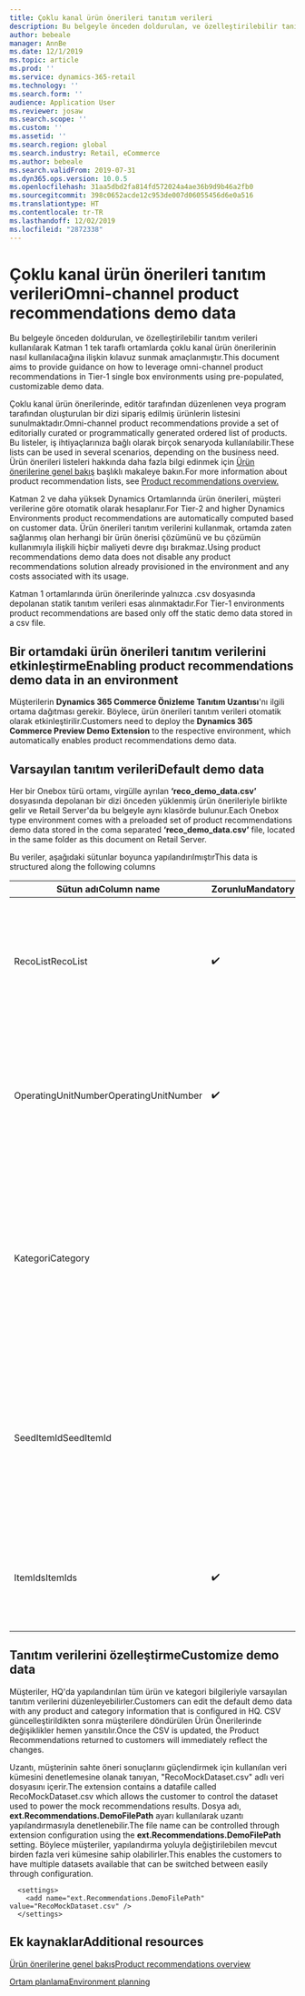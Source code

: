 ```yaml
---
title: Çoklu kanal ürün önerileri tanıtım verileri
description: Bu belgeyle önceden doldurulan, ve özelleştirilebilir tanıtım verileri kullanılarak Katman 1 tek taraflı ortamlarda çoklu kanal ürün önerilerinin nasıl kullanılacağına ilişkin kılavuz sunmak amaçlanmıştır.
author: bebeale
manager: AnnBe
ms.date: 12/1/2019
ms.topic: article
ms.prod: ''
ms.service: dynamics-365-retail
ms.technology: ''
ms.search.form: ''
audience: Application User
ms.reviewer: josaw
ms.search.scope: ''
ms.custom: ''
ms.assetid: ''
ms.search.region: global
ms.search.industry: Retail, eCommerce
ms.author: bebeale
ms.search.validFrom: 2019-07-31
ms.dyn365.ops.version: 10.0.5
ms.openlocfilehash: 31aa5dbd2fa814fd572024a4ae36b9d9b46a2fb0
ms.sourcegitcommit: 398c0652acde12c953de007d06055456d6e0a516
ms.translationtype: HT
ms.contentlocale: tr-TR
ms.lasthandoff: 12/02/2019
ms.locfileid: "2872338"
---
```

# <a name="omni-channel-product-recommendations-demo-data"></a><span data-ttu-id="50bc7-103">Çoklu kanal ürün önerileri tanıtım verileri</span><span class="sxs-lookup"><span data-stu-id="50bc7-103">Omni-channel product recommendations demo data</span></span>

<span data-ttu-id="50bc7-104">Bu belgeyle önceden doldurulan, ve özelleştirilebilir tanıtım verileri kullanılarak Katman 1 tek taraflı ortamlarda çoklu kanal ürün önerilerinin nasıl kullanılacağına ilişkin kılavuz sunmak amaçlanmıştır.</span><span class="sxs-lookup"><span data-stu-id="50bc7-104">This document aims to provide guidance on how to leverage omni-channel product recommendations in Tier-1 single box environments using pre-populated, customizable demo data.</span></span>

<span data-ttu-id="50bc7-105">Çoklu kanal ürün önerilerinde, editör tarafından düzenlenen veya program tarafından oluşturulan bir dizi sipariş edilmiş ürünlerin listesini sunulmaktadır.</span><span class="sxs-lookup"><span data-stu-id="50bc7-105">Omni-channel product recommendations provide a set of editorially curated or programmatically generated ordered list of products.</span></span> <span data-ttu-id="50bc7-106">Bu listeler, iş ihtiyaçlarınıza bağlı olarak birçok senaryoda kullanılabilir.</span><span class="sxs-lookup"><span data-stu-id="50bc7-106">These lists can be used in several scenarios, depending on the business need.</span></span> <span data-ttu-id="50bc7-107">Ürün önerileri listeleri hakkında daha fazla bilgi edinmek için [Ürün önerilerine genel bakış](../commerce/product-recommendations.md) başlıklı makaleye bakın.</span><span class="sxs-lookup"><span data-stu-id="50bc7-107">For more information about product recommendation lists, see [Product recommendations overview.](../commerce/product-recommendations.md)</span></span>

<span data-ttu-id="50bc7-108">Katman 2 ve daha yüksek Dynamics Ortamlarında ürün önerileri, müşteri verilerine göre otomatik olarak hesaplanır.</span><span class="sxs-lookup"><span data-stu-id="50bc7-108">For Tier-2 and higher Dynamics Environments product recommendations are automatically computed based on customer data.</span></span>
<span data-ttu-id="50bc7-109">Ürün önerileri tanıtım verilerini kullanmak, ortamda zaten sağlanmış olan herhangi bir ürün önerisi çözümünü ve bu çözümün kullanımıyla ilişkili hiçbir maliyeti devre dışı bırakmaz.</span><span class="sxs-lookup"><span data-stu-id="50bc7-109">Using product recommendations demo data does not disable any product recommendations solution already provisioned in the environment and any costs associated with its usage.</span></span>

<span data-ttu-id="50bc7-110">Katman 1 ortamlarında ürün önerilerinde yalnızca .csv dosyasında depolanan statik tanıtım verileri esas alınmaktadır.</span><span class="sxs-lookup"><span data-stu-id="50bc7-110">For Tier-1 environments product recommendations are based only off the static demo data stored in a csv file.</span></span>

## <a name="enabling-product-recommendations-demo-data-in-an-environment"></a><span data-ttu-id="50bc7-111">Bir ortamdaki ürün önerileri tanıtım verilerini etkinleştirme</span><span class="sxs-lookup"><span data-stu-id="50bc7-111">Enabling product recommendations demo data in an environment</span></span>

<span data-ttu-id="50bc7-112">Müşterilerin **Dynamics 365 Commerce Önizleme Tanıtım Uzantısı**'nı ilgili ortama dağıtması gerekir. Böylece, ürün önerileri tanıtım verileri otomatik olarak etkinleştirilir.</span><span class="sxs-lookup"><span data-stu-id="50bc7-112">Customers need to deploy the **Dynamics 365 Commerce Preview Demo Extension** to the respective environment, which automatically enables product recommendations demo data.</span></span>

## <a name="default-demo-data"></a><span data-ttu-id="50bc7-113">Varsayılan tanıtım verileri</span><span class="sxs-lookup"><span data-stu-id="50bc7-113">Default demo data</span></span>
<span data-ttu-id="50bc7-114">Her bir Onebox türü ortamı, virgülle ayrılan **‘reco_demo_data.csv’** dosyasında depolanan bir dizi önceden yüklenmiş ürün önerileriyle birlikte gelir ve Retail Server'da bu belgeyle aynı klasörde bulunur.</span><span class="sxs-lookup"><span data-stu-id="50bc7-114">Each Onebox type environment comes with a preloaded set of product recommendations demo data stored in the coma separated **‘reco_demo_data.csv’** file, located in the same folder as this document on Retail Server.</span></span>

<span data-ttu-id="50bc7-115">Bu veriler, aşağıdaki sütunlar boyunca yapılandırılmıştır</span><span class="sxs-lookup"><span data-stu-id="50bc7-115">This data is structured along the following columns</span></span>

| <span data-ttu-id="50bc7-116">Sütun adı</span><span class="sxs-lookup"><span data-stu-id="50bc7-116">Column name</span></span>         | <span data-ttu-id="50bc7-117">Zorunlu</span><span class="sxs-lookup"><span data-stu-id="50bc7-117">Mandatory</span></span>          | <span data-ttu-id="50bc7-118">Tanım</span><span class="sxs-lookup"><span data-stu-id="50bc7-118">Description</span></span>                                                                                                                                 | <span data-ttu-id="50bc7-119">Olası Değerler</span><span class="sxs-lookup"><span data-stu-id="50bc7-119">Possible Values</span></span>                                                              |
|---------------------|--------------------|---------------------------------------------------------------------------------------------------------------------------------------------|------------------------------------------------------------------------------|
| <span data-ttu-id="50bc7-120">RecoList</span><span class="sxs-lookup"><span data-stu-id="50bc7-120">RecoList</span></span>            | :heavy_check_mark: | <span data-ttu-id="50bc7-122">Tanıtım veri noktasının oluşturulması gereken özel ürün önerisi listesi türü.</span><span class="sxs-lookup"><span data-stu-id="50bc7-122">The specific product   recommendation list type that the demo data point is to generate.</span></span>                                                    | <ul><li><span data-ttu-id="50bc7-123">RecoBestSelling</span><span class="sxs-lookup"><span data-stu-id="50bc7-123">RecoBestSelling</span></span></li><li><span data-ttu-id="50bc7-124">RecoNew</span><span class="sxs-lookup"><span data-stu-id="50bc7-124">RecoNew</span></span></li><li><span data-ttu-id="50bc7-125">RecoTrending</span><span class="sxs-lookup"><span data-stu-id="50bc7-125">RecoTrending</span></span></li><li><span data-ttu-id="50bc7-126">RecoCart</span><span class="sxs-lookup"><span data-stu-id="50bc7-126">RecoCart</span></span></li><li><span data-ttu-id="50bc7-127">RecoPeopleAlsoBuy</span><span class="sxs-lookup"><span data-stu-id="50bc7-127">RecoPeopleAlsoBuy</span></span></li></ul> |
| <span data-ttu-id="50bc7-128">OperatingUnitNumber</span><span class="sxs-lookup"><span data-stu-id="50bc7-128">OperatingUnitNumber</span></span> | :heavy_check_mark: | <span data-ttu-id="50bc7-130">Ürün önerilerinin kullanıma sunulmasının beklendiği özel işletme birimi numarası.</span><span class="sxs-lookup"><span data-stu-id="50bc7-130">The specific   operating unit number where product recommendations are expected to be   surfaced in.</span></span>                                        |                                                                              |
| <span data-ttu-id="50bc7-131">Kategori</span><span class="sxs-lookup"><span data-stu-id="50bc7-131">Category</span></span>            |                    |    <span data-ttu-id="50bc7-132">Özel listenin geri döndürülmesi gerektiği kategori.</span><span class="sxs-lookup"><span data-stu-id="50bc7-132">The category the   specific list should be returned for.</span></span> <span data-ttu-id="50bc7-133">Hiçbir kategori belirtilmezse liste, yalnızca gezinti hiyerarşisinin üst kısmı içindir.</span><span class="sxs-lookup"><span data-stu-id="50bc7-133">If no category is specified, list is   for top of navigation hierarchy only.</span></span>    |                                                                              |
| <span data-ttu-id="50bc7-134">SeedItemId</span><span class="sxs-lookup"><span data-stu-id="50bc7-134">SeedItemId</span></span>          |                    |    <span data-ttu-id="50bc7-135">Çekirdek ürünün olması gerektiği listelerde (RecoPeopleAlsoBuy and RecoCart) ek ürünler gösterilmelidir.</span><span class="sxs-lookup"><span data-stu-id="50bc7-135">For lists that   require seed (RecoPeopleAlsoBuy and RecoCart) the product those lists should   show additional products for.</span></span>            |                                                                              |
| <span data-ttu-id="50bc7-136">ItemIds</span><span class="sxs-lookup"><span data-stu-id="50bc7-136">ItemIds</span></span>             | :heavy_check_mark: | <span data-ttu-id="50bc7-138">Sonuç olarak döndürülmesi gereken ve **‘;’** ile ayrılan bir veya daha fazla ürün.</span><span class="sxs-lookup"><span data-stu-id="50bc7-138">One or more products   to be returned as the result, separated by **‘;’**.</span></span>                                                                  |                                                                              |


## <a name="customize-demo-data"></a><span data-ttu-id="50bc7-139">Tanıtım verilerini özelleştirme</span><span class="sxs-lookup"><span data-stu-id="50bc7-139">Customize demo data</span></span>
<span data-ttu-id="50bc7-140">Müşteriler, HQ'da yapılandırılan tüm ürün ve kategori bilgileriyle varsayılan tanıtım verilerini düzenleyebilirler.</span><span class="sxs-lookup"><span data-stu-id="50bc7-140">Customers can edit the default demo data with any product and category information that is configured in HQ.</span></span> <span data-ttu-id="50bc7-141">CSV güncelleştirildikten sonra müşterilere döndürülen Ürün Önerilerinde değişiklikler hemen yansıtılır.</span><span class="sxs-lookup"><span data-stu-id="50bc7-141">Once the CSV is updated, the Product Recommendations returned to customers will immediately reflect the changes.</span></span>

<span data-ttu-id="50bc7-142">Uzantı, müşterinin sahte öneri sonuçlarını güçlendirmek için kullanılan veri kümesini denetlemesine olanak tanıyan, "RecoMockDataset.csv" adlı veri dosyasını içerir.</span><span class="sxs-lookup"><span data-stu-id="50bc7-142">The extension contains a datafile called RecoMockDataset.csv which allows the customer to control the dataset used to power the mock recommendations results.</span></span> <span data-ttu-id="50bc7-143">Dosya adı, **ext.Recommendations.DemoFilePath** ayarı kullanılarak uzantı yapılandırmasıyla denetlenebilir.</span><span class="sxs-lookup"><span data-stu-id="50bc7-143">The file name can be controlled through extension configuration using the **ext.Recommendations.DemoFilePath** setting.</span></span> <span data-ttu-id="50bc7-144">Böylece müşteriler, yapılandırma yoluyla değiştirilebilen mevcut birden fazla veri kümesine sahip olabilirler.</span><span class="sxs-lookup"><span data-stu-id="50bc7-144">This enables the customers to have multiple datasets available that can be switched between easily through configuration.</span></span>

```
  <settings>
    <add name="ext.Recommendations.DemoFilePath" value="RecoMockDataset.csv" />
  </settings>
```

## <a name="additional-resources"></a><span data-ttu-id="50bc7-145">Ek kaynaklar</span><span class="sxs-lookup"><span data-stu-id="50bc7-145">Additional resources</span></span>

[<span data-ttu-id="50bc7-146">Ürün önerilerine genel bakış</span><span class="sxs-lookup"><span data-stu-id="50bc7-146">Product recommendations overview</span></span>](../commerce/product-recommendations.md)

[<span data-ttu-id="50bc7-147">Ortam planlama</span><span class="sxs-lookup"><span data-stu-id="50bc7-147">Environment planning</span></span>](../fin-ops-core/fin-ops/imp-lifecycle/environment-planning.md)
